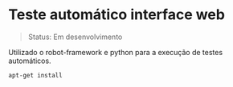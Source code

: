 <h1>Teste automático interface web</h1>

>Status: Em desenvolvimento

Utilizado o robot-framework e python para a execução de testes automáticos.

``` apt-get install ```
